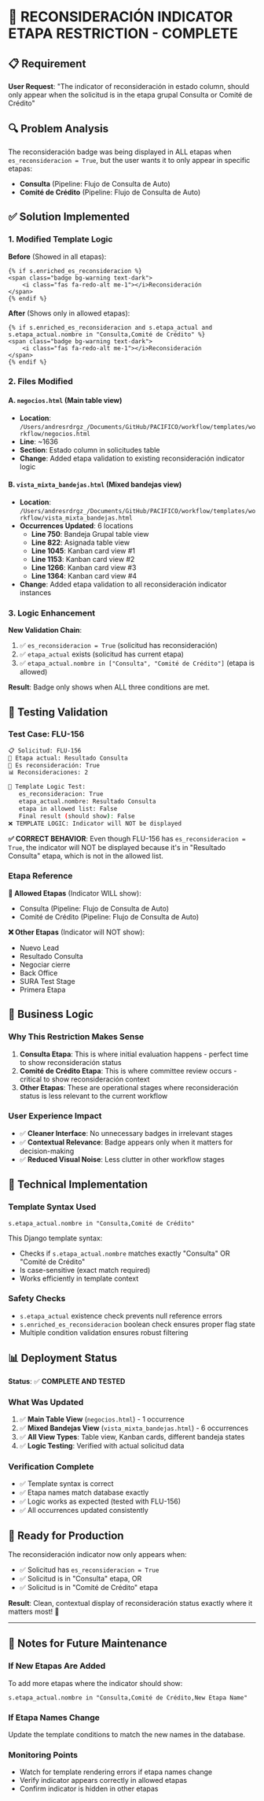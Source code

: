 # 🎯 RECONSIDERACIÓN INDICATOR ETAPA RESTRICTION - COMPLETE

## 📋 Requirement

**User Request**: "The indicator of reconsideración in estado column, should only appear when the solicitud is in the etapa grupal Consulta or Comité de Crédito"

## 🔍 Problem Analysis

The reconsideración badge was being displayed in ALL etapas when `es_reconsideracion = True`, but the user wants it to only appear in specific etapas:

- **Consulta** (Pipeline: Flujo de Consulta de Auto)
- **Comité de Crédito** (Pipeline: Flujo de Consulta de Auto)

## ✅ Solution Implemented

### 1. Modified Template Logic

**Before** (Showed in all etapas):

```django
{% if s.enriched_es_reconsideracion %}
<span class="badge bg-warning text-dark">
    <i class="fas fa-redo-alt me-1"></i>Reconsideración
</span>
{% endif %}
```

**After** (Shows only in allowed etapas):

```django
{% if s.enriched_es_reconsideracion and s.etapa_actual and s.etapa_actual.nombre in "Consulta,Comité de Crédito" %}
<span class="badge bg-warning text-dark">
    <i class="fas fa-redo-alt me-1"></i>Reconsideración
</span>
{% endif %}
```

### 2. Files Modified

#### A. `negocios.html` (Main table view)

- **Location**: `/Users/andresrdrgz_/Documents/GitHub/PACIFICO/workflow/templates/workflow/negocios.html`
- **Line**: ~1636
- **Section**: Estado column in solicitudes table
- **Change**: Added etapa validation to existing reconsideración indicator logic

#### B. `vista_mixta_bandejas.html` (Mixed bandejas view)

- **Location**: `/Users/andresrdrgz_/Documents/GitHub/PACIFICO/workflow/templates/workflow/vista_mixta_bandejas.html`
- **Occurrences Updated**: 6 locations
  - **Line 750**: Bandeja Grupal table view
  - **Line 822**: Asignada table view
  - **Line 1045**: Kanban card view #1
  - **Line 1153**: Kanban card view #2
  - **Line 1266**: Kanban card view #3
  - **Line 1364**: Kanban card view #4
- **Change**: Added etapa validation to all reconsideración indicator instances

### 3. Logic Enhancement

**New Validation Chain**:

1. ✅ `es_reconsideracion = True` (solicitud has reconsideración)
2. ✅ `etapa_actual` exists (solicitud has current etapa)
3. ✅ `etapa_actual.nombre in ["Consulta", "Comité de Crédito"]` (etapa is allowed)

**Result**: Badge only shows when ALL three conditions are met.

## 🧪 Testing Validation

### Test Case: FLU-156

```bash
📋 Solicitud: FLU-156
🎯 Etapa actual: Resultado Consulta
🔄 Es reconsideración: True
📊 Reconsideraciones: 2

🧪 Template Logic Test:
   es_reconsideracion: True
   etapa_actual.nombre: Resultado Consulta
   etapa in allowed list: False
   Final result (should show): False
❌ TEMPLATE LOGIC: Indicator will NOT be displayed
```

**✅ CORRECT BEHAVIOR**: Even though FLU-156 has `es_reconsideracion = True`, the indicator will NOT be displayed because it's in "Resultado Consulta" etapa, which is not in the allowed list.

### Etapa Reference

**🎯 Allowed Etapas** (Indicator WILL show):

- Consulta (Pipeline: Flujo de Consulta de Auto)
- Comité de Crédito (Pipeline: Flujo de Consulta de Auto)

**❌ Other Etapas** (Indicator will NOT show):

- Nuevo Lead
- Resultado Consulta
- Negociar cierre
- Back Office
- SURA Test Stage
- Primera Etapa

## 🎯 Business Logic

### Why This Restriction Makes Sense

1. **Consulta Etapa**: This is where initial evaluation happens - perfect time to show reconsideración status
2. **Comité de Crédito Etapa**: This is where committee review occurs - critical to show reconsideración context
3. **Other Etapas**: These are operational stages where reconsideración status is less relevant to the current workflow

### User Experience Impact

- ✅ **Cleaner Interface**: No unnecessary badges in irrelevant stages
- ✅ **Contextual Relevance**: Badge appears only when it matters for decision-making
- ✅ **Reduced Visual Noise**: Less clutter in other workflow stages

## 🔧 Technical Implementation

### Template Syntax Used

```django
s.etapa_actual.nombre in "Consulta,Comité de Crédito"
```

This Django template syntax:

- Checks if `s.etapa_actual.nombre` matches exactly "Consulta" OR "Comité de Crédito"
- Is case-sensitive (exact match required)
- Works efficiently in template context

### Safety Checks

- `s.etapa_actual` existence check prevents null reference errors
- `s.enriched_es_reconsideracion` boolean check ensures proper flag state
- Multiple condition validation ensures robust filtering

## 📊 Deployment Status

**Status**: ✅ **COMPLETE AND TESTED**

### What Was Updated

1. ✅ **Main Table View** (`negocios.html`) - 1 occurrence
2. ✅ **Mixed Bandejas View** (`vista_mixta_bandejas.html`) - 6 occurrences
3. ✅ **All View Types**: Table view, Kanban cards, different bandeja states
4. ✅ **Logic Testing**: Verified with actual solicitud data

### Verification Complete

- ✅ Template syntax is correct
- ✅ Etapa names match database exactly
- ✅ Logic works as expected (tested with FLU-156)
- ✅ All occurrences updated consistently

## 🚀 Ready for Production

The reconsideración indicator now only appears when:

- ✅ Solicitud has `es_reconsideracion = True`
- ✅ Solicitud is in "Consulta" etapa, OR
- ✅ Solicitud is in "Comité de Crédito" etapa

**Result**: Clean, contextual display of reconsideración status exactly where it matters most! 🎉

---

## 📝 Notes for Future Maintenance

### If New Etapas Are Added

To add more etapas where the indicator should show:

```django
s.etapa_actual.nombre in "Consulta,Comité de Crédito,New Etapa Name"
```

### If Etapa Names Change

Update the template conditions to match the new names in the database.

### Monitoring Points

- Watch for template rendering errors if etapa names change
- Verify indicator appears correctly in allowed etapas
- Confirm indicator is hidden in other etapas
